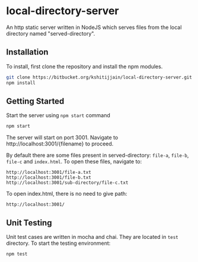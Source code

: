 # local-directory-server #

An http static server written in NodeJS which serves files from the local directory named "served-directory".

## Installation ##

To install, first clone the repository and install the npm modules.
```bash
git clone https://bitbucket.org/kshitijjain/local-directory-server.git
npm install
```
## Getting Started ##
Start the server using `npm start` command
```bash
npm start
```

The server will start on port 3001. Navigate to http://localhost:3001/{filename} to proceed.  
  
By default there are some files present in served-directory: `file-a`, `file-b`, `file-c` and `index.html`.
To open these files, navigate to:
```
http://localhost:3001/file-a.txt
http://localhost:3001/file-b.txt
http://localhost:3001/sub-directory/file-c.txt
```
To open index.html, there is no need to give path:
```
http://localhost:3001/
```

## Unit Testing ##
Unit test cases are written in mocha and chai. They are located in `test` directory.
To start the testing environment:
```bash
npm test
```
